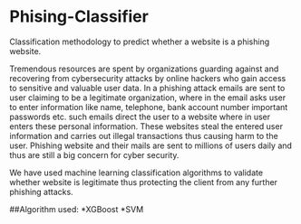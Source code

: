 # Phising-Classifier

Classification methodology to predict whether a website is a phishing website.

Tremendous resources are spent by organizations guarding against and recovering from cybersecurity attacks by online hackers who gain access to sensitive and valuable user data.
In a phishing attack emails are sent to user claiming to be a legitimate organization, where in the email asks user to enter information like name, telephone, bank account number important passwords etc. such emails direct the user to a website where in user enters these personal information. These websites steal the entered user information and carries out illegal transactions thus causing harm to the user. Phishing website and their mails are sent to millions of users daily and thus are still a big concern for cyber security.

We have used machine learning classification algorithms to validate whether website is legitimate thus protecting the client from any further phishing attacks.

##Algorithm used: 
 *XGBoost
 *SVM
